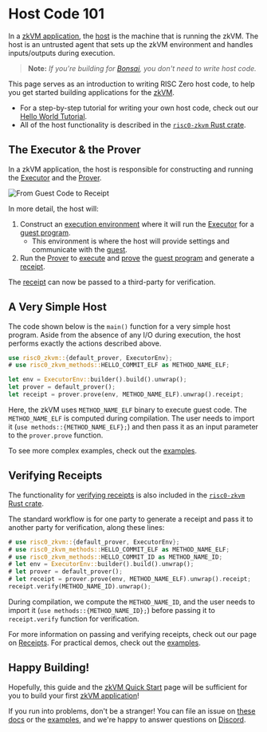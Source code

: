 # Host Code 101

In a [zkVM application][zkVM], the [host] is the machine that is running the
zkVM. The host is an untrusted agent that sets up the zkVM environment and
handles inputs/outputs during execution.

> **Note:** _If you're building for [Bonsai], you don't need to write host
> code._

This page serves as an introduction to writing RISC Zero host code, to help you
get started building applications for the [zkVM].

- For a step-by-step tutorial for writing your own host code, check out our
  [Hello World Tutorial][tutorial].
- All of the host functionality is described in the [`risc0-zkvm` Rust
  crate][risc0-zkvm].

## The Executor & the Prover

In a zkVM application, the host is responsible for constructing and running the
[Executor] and the [Prover].

![From Guest Code to Receipt][from-rust-to-receipt]

In more detail, the host will:

1. Construct an [execution environment][executor-env] where it will run the
   [Executor] for a [guest program].
   - This environment is where the host will provide settings and communicate
     with the [guest].
2. Run the [Prover] to [execute] and [prove] the [guest program] and generate a
   [receipt].

The [receipt] can now be passed to a third-party for verification.

## A Very Simple Host

The code shown below is the `main()` function for a very simple host program.
Aside from the absence of any I/O during execution, the host performs exactly
the actions described above.

```rust
use risc0_zkvm::{default_prover, ExecutorEnv};
# use risc0_zkvm_methods::HELLO_COMMIT_ELF as METHOD_NAME_ELF;

let env = ExecutorEnv::builder().build().unwrap();
let prover = default_prover();
let receipt = prover.prove(env, METHOD_NAME_ELF).unwrap().receipt;
```

Here, the zkVM uses `METHOD_NAME_ELF` binary to execute guest code. The `METHOD_NAME_ELF` is computed during compilation. The user needs to import it (`use methods::{METHOD_NAME_ELF};`) and then pass it as an input parameter to the `prover.prove` function.

To see more complex examples, check out the [examples].

## Verifying Receipts

The functionality for [verifying receipts][receipt-verify] is also included in
the [`risc0-zkvm` Rust crate][risc0-zkvm].

The standard workflow is for one party to generate a receipt and pass it to
another party for verification, along these lines:

```rust
# use risc0_zkvm::{default_prover, ExecutorEnv};
# use risc0_zkvm_methods::HELLO_COMMIT_ELF as METHOD_NAME_ELF;
# use risc0_zkvm_methods::HELLO_COMMIT_ID as METHOD_NAME_ID;
# let env = ExecutorEnv::builder().build().unwrap();
# let prover = default_prover();
# let receipt = prover.prove(env, METHOD_NAME_ELF).unwrap().receipt;
receipt.verify(METHOD_NAME_ID).unwrap();
```

During compilation, we compute the `METHOD_NAME_ID`, and the user needs to import it (`use methods::{METHOD_NAME_ID};`) before passing it to `receipt.verify` function for verification.

For more information on passing and verifying receipts, check out our page on
[Receipts]. For practical demos, check out the [examples].

## Happy Building!

Hopefully, this guide and the [zkVM Quick Start][quickstart] page will be
sufficient for you to build your first [zkVM application][zkVM]!

If you run into problems, don't be a stranger! You can file an issue on [these docs] or the [examples], and we're happy to answer questions on [Discord].

[Bonsai]: ../generating-proofs/remote-proving.md
[Discord]: https://discord.gg/risczero
[examples]: ./examples.md
[execute]: /terminology#execute
[executor]: /terminology#executor
[executor-env]: https://docs.rs/risc0-zkvm/1.0/risc0_zkvm/struct.ExecutorEnv.html
[from-rust-to-receipt]: /diagrams/from-rust-to-receipt.png
[guest]: /terminology#guest
[guest program]: /terminology#guest-program
[host]: /terminology#host
[prove]: /terminology#prove
[Prover]: /terminology#prover
[quickstart]: ./quickstart.md
[receipt]: /terminology#receipt
[Receipts]: ./receipts.md
[receipt-verify]: https://docs.rs/risc0-zkvm/1.0/risc0_zkvm/struct.Receipt.html#method.verify
[risc0-zkvm]: https://docs.rs/risc0-zkvm
[tutorial]: ./tutorials/hello-world.md
[zkVM]: ./zkvm-overview.md
[these docs]: https://github.com/risc0/risc0/issues/new/choose
